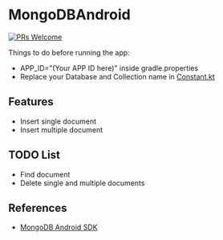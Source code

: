 # MongoDBAndroid
[![PRs Welcome](https://img.shields.io/badge/PRs-welcome-brightgreen.svg?style=flat-square)](http://makeapullrequest.com)

Things to do before running the app:

- APP_ID="(Your APP ID here)" inside gradle.properties
- Replace your Database and Collection name in [Constant.kt](https://github.com/pawank0411/MongoDBAndroid/blob/master/app/src/main/java/com/example/other/Constants.kt)

## Features
- Insert single document
- Insert multiple document

## TODO List
- Find document
- Delete single and multiple documents

## References
- [MongoDB Android SDK](https://docs.mongodb.com/realm/sdk/android/examples/mongodb-remote-access/)
